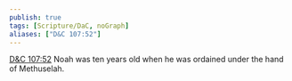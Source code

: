 ```yaml
---
publish: true
tags: [Scripture/DaC, noGraph]
aliases: ["D&C 107:52"]
---
```

[D&C 107:52](https://churchofjesuschrist.org/study/scriptures/dc-testament/dc/107?lang=eng&id=p52#p52) Noah was ten years old when he was ordained under the hand of Methuselah.
